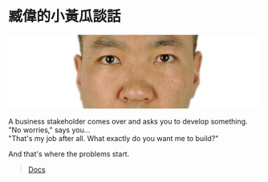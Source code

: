 
# 臧偉的小黃瓜談話

![Wei Zang](./docs/img/wei-zang_zorro.jpg)

A business stakeholder comes over and asks you to develop something.  
"No worries," says you...  
"That's my job after all. What exactly do you want me to build?"  

And that's where the problems start.  

> [Docs](https://listingslab-software.github.io/let-them-eat-gherkin/)
